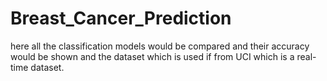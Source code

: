 # Breast_Cancer_Prediction
here all the classification models would be compared and their accuracy would be shown and the dataset which is used if from UCI which is a real-time dataset.

